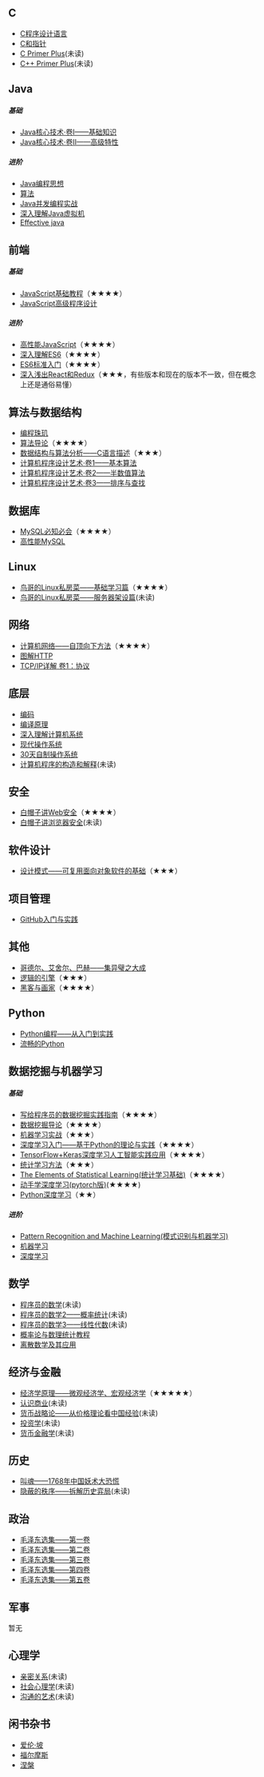 ## C
- [C程序设计语言](https://book.douban.com/subject/1139336/)
- [C和指针](https://book.douban.com/subject/1229973/)
- [C Primer Plus](https://book.douban.com/subject/26792521/)(未读)
- [C++ Primer Plus](https://book.douban.com/subject/10789789/)(未读)

## Java
##### 基础
- [Java核心技术·卷I——基础知识](https://book.douban.com/subject/26880667/)
- [Java核心技术·卷II——高级特性](https://book.douban.com/subject/27165931/)

##### 进阶
- [Java编程思想](https://book.douban.com/subject/2130190/)
- [算法](https://book.douban.com/subject/19952400/)
- [Java并发编程实战](https://book.douban.com/subject/10484692/)
- [深入理解Java虚拟机](https://book.douban.com/subject/24722612/)
- [Effective java](https://book.douban.com/subject/3360807/)

## 前端
##### 基础
- [JavaScript基础教程](https://book.douban.com/subject/26337197/)（★★★★）
- [JavaScript高级程序设计](https://book.douban.com/subject/10546125/)

##### 进阶
- [高性能JavaScript](https://book.douban.com/subject/5362856/)（★★★★）
- [深入理解ES6](https://book.douban.com/subject/27072230/)（★★★★）
- [ES6标准入门](https://book.douban.com/subject/27127030/)（★★★★）
- [深入浅出React和Redux](https://book.douban.com/subject/27033213/)（★★★，有些版本和现在的版本不一致，但在概念上还是通俗易懂）

## 算法与数据结构
- [编程珠玑](https://book.douban.com/subject/3227098/)
- [算法导论](https://book.douban.com/subject/20432061/)（★★★★）
- [数据结构与算法分析——C语言描述](https://book.douban.com/subject/1139426/)（★★★）
- [计算机程序设计艺术·卷1——基本算法](https://book.douban.com/subject/26681685/)
- [计算机程序设计艺术·卷2——半数值算法](https://book.douban.com/subject/26850558/)
- [计算机程序设计艺术·卷3——排序与查找](https://book.douban.com/subject/26953756/)

## 数据库
- [MySQL必知必会](https://book.douban.com/subject/3354490/)（★★★★）
- [高性能MySQL](https://book.douban.com/subject/23008813/)

## Linux
- [鸟哥的Linux私房菜——基础学习篇](https://book.douban.com/subject/4889838/)（★★★★）
- [鸟哥的Linux私房菜——服务器架设篇](https://book.douban.com/subject/10794788/)(未读)

## 网络
- [计算机网络——自顶向下方法](https://book.douban.com/subject/26176870/)（★★★★）
- [图解HTTP](https://book.douban.com/subject/25863515/)
- [TCP/IP详解 卷1：协议](https://book.douban.com/subject/26825411/)

## 底层
- [编码](https://book.douban.com/subject/4822685/)
- [编译原理](https://book.douban.com/subject/3296317/)
- [深入理解计算机系统](https://book.douban.com/subject/5333562/)
- [现代操作系统](https://book.douban.com/subject/27096665/)
- [30天自制操作系统](https://book.douban.com/subject/11530329/)
- [计算机程序的构造和解释](https://book.douban.com/subject/1148282/)(未读)

## 安全
- [白帽子讲Web安全](https://book.douban.com/subject/25910557/)（★★★★）
- [白帽子讲浏览器安全](https://book.douban.com/subject/26745213/)(未读)

## 软件设计
- [设计模式——可复用面向对象软件的基础](https://book.douban.com/subject/1052241/)（★★★）

## 项目管理
- [GitHub入门与实践](https://book.douban.com/subject/26462816/)

## 其他
- [哥德尔、艾舍尔、巴赫——集异璧之大成](https://book.douban.com/subject/1291204/)
- [逻辑的引擎](https://book.douban.com/subject/1391740/)（★★★）
- [黑客与画家](https://book.douban.com/subject/6021440/)（★★★★）

## Python  
- [Python编程——从入门到实践](https://book.douban.com/subject/26829016/)  
- [流畅的Python](https://book.douban.com/subject/27028517/)

## 数据挖掘与机器学习
##### 基础
- [写给程序员的数据挖掘实践指南](https://book.douban.com/subject/26652166/)（★★★★）
- [数据挖掘导论](https://book.douban.com/subject/5377669/)（★★★★）
- [机器学习实战](https://book.douban.com/subject/24703171/)（★★★）
- [深度学习入门——基于Python的理论与实践](https://book.douban.com/subject/30270959/)（★★★★）
- [TensorFlow+Keras深度学习人工智能实践应用](https://book.douban.com/subject/30206042/)（★★★★）
- [统计学习方法](https://book.douban.com/subject/33437381/)（★★★）
- [The Elements of Statistical Learning(统计学习基础)](https://book.douban.com/subject/26278331/)（★★★★）
- [动手学深度学习(pytorch版)](https://tangshusen.me/Dive-into-DL-PyTorch/)(★★★★)
- [Python深度学习](https://book.douban.com/subject/30293801/)（★★）

##### 进阶
- [Pattern Recognition and Machine Learning(模式识别与机器学习)](https://book.douban.com/subject/2061116/)
- [机器学习](https://book.douban.com/subject/26708119/)
- [深度学习](https://book.douban.com/subject/27087503/)

## 数学
- [程序员的数学](https://book.douban.com/subject/19949020/)(未读)
- [程序员的数学2——概率统计](https://book.douban.com/subject/26593822/)(未读)
- [程序员的数学3——线性代数](https://book.douban.com/subject/26740548/)(未读)
- [概率论与数理统计教程](https://book.douban.com/subject/5998092/)
- [离散数学及其应用](https://book.douban.com/subject/26316200/)

## 经济与金融

- [经济学原理——微观经济学、宏观经济学](https://book.douban.com/subject/26435630/)（★★★★★）
- [认识商业](https://book.douban.com/subject/27621512/)(未读)
- [货币战略论——从价格理论看中国经验](https://book.douban.com/subject/4178315/)(未读)
- [投资学](https://book.douban.com/subject/3797051/)(未读)
- [货币金融学](https://book.douban.com/subject/26950185/)(未读)

## 历史

- [叫魂——1768年中国妖术大恐慌](https://book.douban.com/subject/25912076/)
- [隐蔽的秩序——拆解历史弈局](https://book.douban.com/subject/1050929/)(未读)

## 政治

- [毛泽东选集——第一卷](https://book.douban.com/subject/1139360/)
- [毛泽东选集——第二卷](https://book.douban.com/subject/1125026/)
- [毛泽东选集——第三卷](https://book.douban.com/subject/1077621/ )
- [毛泽东选集——第四卷](https://book.douban.com/subject/1139359/)
- [毛泽东选集——第五卷](https://book.douban.com/subject/1916533/)

## 军事
暂无

## 心理学

- [亲密关系](https://book.douban.com/subject/5952488/)(未读)
- [社会心理学](https://book.douban.com/subject/25982198/)(未读)
- [沟通的艺术](https://book.douban.com/subject/26275861/)(未读)

## 闲书杂书

- [爱伦·坡]()
- [福尔摩斯]()
- [涅槃](https://book.douban.com/subject/20509127/)
